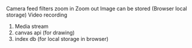 Camera feed
filters
zoom in 
Zoom out
Image can be stored (Browser local storage)
Video recording

1. Media stream
2. canvas api (for drawing)
3. index db (for local storage in browser)